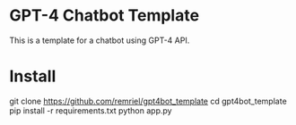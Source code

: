 # GPT-4 Chatbot Template

This is a template for a chatbot using GPT-4 API.

# Install

git clone https://github.com/remriel/gpt4bot_template
cd gpt4bot_template
pip install -r requirements.txt
python app.py
